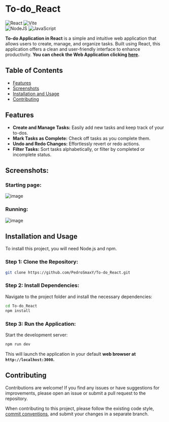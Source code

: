 # To-do_React
![React](https://img.shields.io/badge/react-%2320232a.svg?style=for-the-badge&logo=react&logoColor=%2361DAFB)
![Vite](https://img.shields.io/badge/vite-%23646CFF.svg?style=for-the-badge&logo=vite&logoColor=white)
<br/>
![NodeJS](https://img.shields.io/badge/node.js-6DA55F?style=for-the-badge&logo=node.js&logoColor=white)
![JavaScript](https://img.shields.io/badge/javascript-%23323330.svg?style=for-the-badge&logo=javascript&logoColor=%23F7DF1E)

**To-do Application in React** is a simple and intuitive web application that allows users to create, manage, and organize tasks. Built using React, this application offers a clean and user-friendly interface to enhance productivity. **You can check the Web Application clicking [here](https://pedrosmaxy.github.io/To-do_React/).**

## Table of Contents

- [Features](#features)
- [Screenshots](#screenshots)
- [Installation and Usage](#installation-and-usage)
- [Contributing](#contributing)

## Features
- **Create and Manage Tasks:** Easily add new tasks and keep track of your to-dos.
- **Mark Tasks as Complete:** Check off tasks as you complete them.
- **Undo and Redo Changes:** Effortlessly revert or redo actions.
- **Filter Tasks:** Sort tasks alphabetically, or filter by completed or incomplete status.

## Screenshots:

### Starting page:

![image](https://github.com/PedroSmaxY/To-do_React/assets/127573080/5cded6dd-a59a-4672-bf36-e0428e24bd08)

### Running: 

![image](https://github.com/PedroSmaxY/To-do_React/assets/127573080/90abbd5c-2088-4195-8b74-e154ffdf732b)

 
## Installation and Usage
To install this project, you will need Node.js and npm. 

### Step 1: Clone the Repository: 
```bash
git clone https://github.com/PedroSmaxY/To-do_React.git
```

### Step 2: Install Dependencies: 
Navigate to the project folder and install the necessary dependencies:
```bash
cd To-do_React
npm install
```
 
### Step 3: Run the Application: 
Start the development server:
```bash
npm run dev
```
This will launch the application in your default **web browser at `http://localhost:3000`.**

## Contributing

Contributions are welcome! If you find any issues or have suggestions for improvements, please open an issue or submit a pull request to the repository.

When contributing to this project, please follow the existing code style, [commit conventions](https://www.conventionalcommits.org/en/v1.0.0/), and submit your changes in a separate branch.
